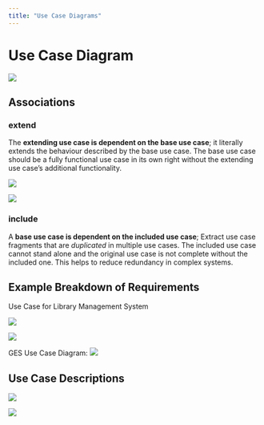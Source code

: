 ```yaml
---
title: "Use Case Diagrams"
---
```

# Use Case Diagram
![](https://i.imgur.com/ruK2Qlz.png)

## Associations
### extend
The **extending use case is dependent on the base use case**; it literally extends the behaviour described by the base use case. The base use case should be a fully functional use case in its own right without the extending use case’s additional functionality.

![](https://i.imgur.com/htSCvei.png)

![](https://i.imgur.com/LQfjtAm.png)

### include
A **base use case is dependent on the included use case**; Extract use case fragments that are _duplicated_ in multiple use cases. The included use case cannot stand alone and the original use case is not complete without the included one. This helps to reduce redundancy in complex systems.

## Example Breakdown of Requirements
Use Case for Library Management System

![](https://i.imgur.com/3N52sHz.png)

![](https://i.imgur.com/DtyoOHk.png)

GES Use Case Diagram:
![](https://i.imgur.com/yiV8qv0.png)

## Use Case Descriptions
![](https://i.imgur.com/v08C7CV.png)

![](https://i.imgur.com/qvjiC1w.png)
